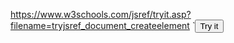 https://www.w3schools.com/jsref/tryit.asp?filename=tryjsref_document_createelement
`<button onclick="myFunction()">Try it</button>
 
 <script>
 function myFunction() {
     var btn = document.createElement("BUTTON");
     document.body.appendChild(btn);
 }
 </script>
